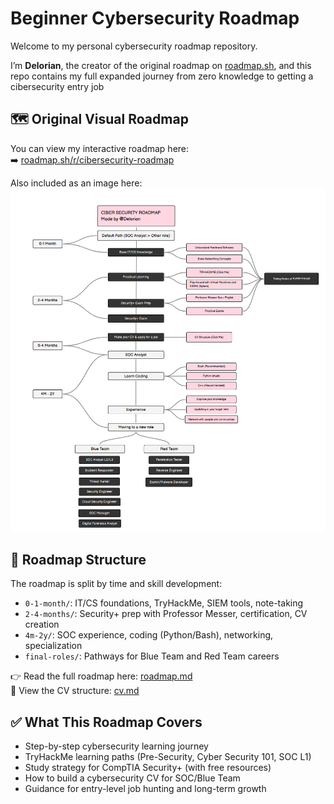 # Beginner Cybersecurity Roadmap

Welcome to my personal cybersecurity roadmap repository.

I’m **Delorian**, the creator of the original roadmap on [roadmap.sh](https://roadmap.sh/r/cibersecurity-roadmap), and this repo contains my full expanded journey from zero knowledge to getting a cibersecurity entry job

## 🗺️ Original Visual Roadmap

You can view my interactive roadmap here:  
➡️ [roadmap.sh/r/cibersecurity-roadmap](https://roadmap.sh/r/cibersecurity-roadmap)

Also included as an image here:
[![My Cybersecurity Roadmap](./roadmap.png)](https://roadmap.sh/r/cibersecurity-roadmap)

## 📁 Roadmap Structure

The roadmap is split by time and skill development:

- `0-1-month/`: IT/CS foundations, TryHackMe, SIEM tools, note-taking
- `2-4-months/`: Security+ prep with Professor Messer, certification, CV creation
- `4m-2y/`: SOC experience, coding (Python/Bash), networking, specialization
- `final-roles/`: Pathways for Blue Team and Red Team careers

👉 Read the full roadmap here: [roadmap.md](./roadmap.md)  
📄 View the CV structure: [cv.md](./cv.md)

## ✅ What This Roadmap Covers

- Step-by-step cybersecurity learning journey
- TryHackMe learning paths (Pre-Security, Cyber Security 101, SOC L1)
- Study strategy for CompTIA Security+ (with free resources)
- How to build a cybersecurity CV for SOC/Blue Team
- Guidance for entry-level job hunting and long-term growth
